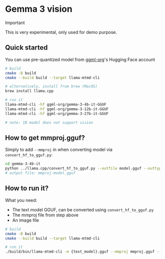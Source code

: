 # Gemma 3 vision

> [!IMPORTANT]
>
> This is very experimental, only used for demo purpose.

## Quick started

You can use pre-quantized model from [ggml-org](https://huggingface.co/ggml-org)'s Hugging Face account

```bash
# build
cmake -B build
cmake --build build --target llama-mtmd-cli

# alternatively, install from brew (MacOS)
brew install llama.cpp

# run it
llama-mtmd-cli -hf ggml-org/gemma-3-4b-it-GGUF
llama-mtmd-cli -hf ggml-org/gemma-3-12b-it-GGUF
llama-mtmd-cli -hf ggml-org/gemma-3-27b-it-GGUF

# note: 1B model does not support vision
```

## How to get mmproj.gguf?

Simply to add `--mmproj` in when converting model via `convert_hf_to_gguf.py`:

```bash
cd gemma-3-4b-it
python ../llama.cpp/convert_hf_to_gguf.py --outfile model.gguf --outtype f16 --mmproj .
# output file: mmproj-model.gguf
```

## How to run it?

What you need:
- The text model GGUF, can be converted using `convert_hf_to_gguf.py`
- The mmproj file from step above
- An image file

```bash
# build
cmake -B build
cmake --build build --target llama-mtmd-cli

# run it
./build/bin/llama-mtmd-cli -m {text_model}.gguf --mmproj mmproj.gguf --image your_image.jpg
```
